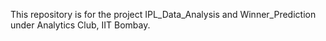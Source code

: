 This repository is for the project IPL_Data_Analysis and Winner_Prediction under Analytics Club, IIT Bombay.
